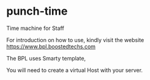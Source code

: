 # punch-time
Time machine for Staff

For introduction on how to use, kindly visit the website https://www.bpl.boostedtechs.com

The BPL uses Smarty template, 

You will need to create a virtual Host with your server.
